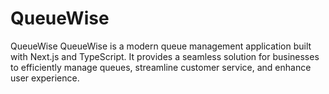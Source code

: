 # QueueWise
QueueWise QueueWise is a modern queue management application built with Next.js and TypeScript. It provides a seamless solution for businesses to efficiently manage queues, streamline customer service, and enhance user experience.

